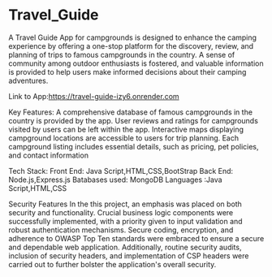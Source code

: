 # Travel_Guide
A Travel Guide App for campgrounds is designed to enhance the camping experience by offering a one-stop platform for the discovery, review, and planning of trips to famous campgrounds in the country. A sense of community among outdoor enthusiasts is fostered, and valuable information is provided to help users make informed decisions about their camping adventures.

Link to App:https://travel-guide-izy6.onrender.com


Key Features: A comprehensive database of famous campgrounds in the country is provided by the app. User reviews and ratings for campgrounds visited by users can be left within the app. Interactive maps displaying campground locations are accessible to users for trip planning. Each campground listing includes essential details, such as pricing, pet policies, and contact information

Tech Stack: Front End: Java Script,HTML,CSS,BootStrap
            Back End: Node.js,Express.js 
            Batabases used: MongoDB 
            Languages :Java Script,HTML,CSS

Security Features In the this project, an emphasis was placed on both security and functionality. Crucial business logic components were successfully implemented, with a priority given to input validation and robust authentication mechanisms. Secure coding, encryption, and adherence to OWASP Top Ten standards were embraced to ensure a secure and dependable web application. Additionally, routine security audits, inclusion of security headers, and implementation of CSP headers were carried out to further bolster the application's overall security.
